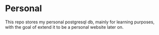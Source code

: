 # Personal

This repo stores my personal postgresql db, mainly for learning purposes, with the goal of extend it to be a personal website later on.
